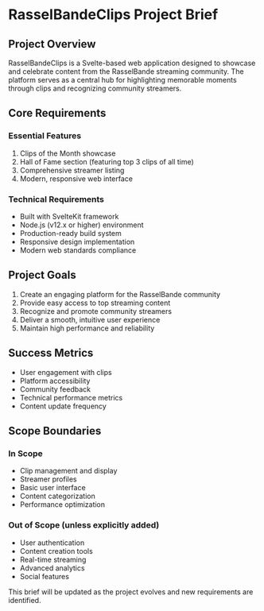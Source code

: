 # RasselBandeClips Project Brief

## Project Overview

RasselBandeClips is a Svelte-based web application designed to showcase and celebrate content from the RasselBande streaming community. The platform serves as a central hub for highlighting memorable moments through clips and recognizing community streamers.

## Core Requirements

### Essential Features

1. Clips of the Month showcase
2. Hall of Fame section (featuring top 3 clips of all time)
3. Comprehensive streamer listing
4. Modern, responsive web interface

### Technical Requirements

- Built with SvelteKit framework
- Node.js (v12.x or higher) environment
- Production-ready build system
- Responsive design implementation
- Modern web standards compliance

## Project Goals

1. Create an engaging platform for the RasselBande community
2. Provide easy access to top streaming content
3. Recognize and promote community streamers
4. Deliver a smooth, intuitive user experience
5. Maintain high performance and reliability

## Success Metrics

- User engagement with clips
- Platform accessibility
- Community feedback
- Technical performance metrics
- Content update frequency

## Scope Boundaries

### In Scope

- Clip management and display
- Streamer profiles
- Basic user interface
- Content categorization
- Performance optimization

### Out of Scope (unless explicitly added)

- User authentication
- Content creation tools
- Real-time streaming
- Advanced analytics
- Social features

This brief will be updated as the project evolves and new requirements are identified.
